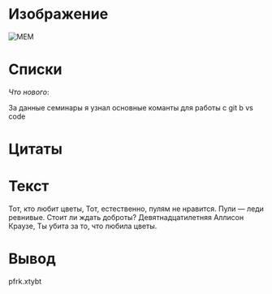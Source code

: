 # Изображение
![МЕМ](https://o-krohe.ru/images/article/orig/2021/09/deti-memy-istorii-legkoj-slavy-v-internete.jpg "Это мем")
# Списки
 
*Что нового*:

За данные семинары я узнал основные команты для работы с git b vs code

# Цитаты

# Текст
Тот, кто любит цветы,
Тот, естественно, пулям не нравится.
Пули — леди ревнивые.
Стоит ли ждать доброты?
Девятнадцатилетняя Аллисон Краузе,
Ты убита за то, что любила цветы.
# Вывод
pfrk.xtybt


